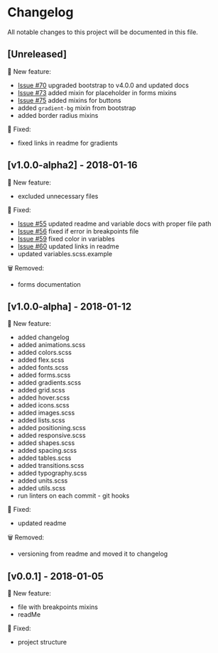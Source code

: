 # Changelog
All notable changes to this project will be documented in this file.

## [Unreleased]
:rocket: New feature:
- [Issue #70](https://github.com/7ninjas/scss-mixins/issues/70) upgraded bootstrap to v4.0.0 and updated docs
- [Issue #73](https://github.com/7ninjas/scss-mixins/issues/73) added mixin for placeholder in forms mixins
- [Issue #75](https://github.com/7ninjas/scss-mixins/issues/75) added mixins for buttons
- added `gradient-bg` mixin from bootstrap
- added border radius mixins

:bug: Fixed:
- fixed links in readme for gradients


## [v1.0.0-alpha2] - 2018-01-16
:rocket: New feature:
- excluded unnecessary files

:bug: Fixed:
- [Issue #55](https://github.com/7ninjas/scss-mixins/issues/55) updated readme and variable docs with proper file path
- [Issue #56](https://github.com/7ninjas/scss-mixins/issues/56) fixed if error in breakpoints file
- [Issue #59](https://github.com/7ninjas/scss-mixins/issues/59) fixed color in variables
- [Issue #60](https://github.com/7ninjas/scss-mixins/issues/60) updated links in readme
- updated variables.scss.example

:wastebasket: Removed:
- forms documentation

## [v1.0.0-alpha] - 2018-01-12
:rocket: New feature:
- added changelog
- added animations.scss
- added colors.scss
- added flex.scss
- added fonts.scss
- added forms.scss
- added gradients.scss
- added grid.scss
- added hover.scss
- added icons.scss
- added images.scss
- added lists.scss
- added positioning.scss
- added responsive.scss
- added shapes.scss
- added spacing.scss
- added tables.scss
- added transitions.scss
- added typography.scss
- added units.scss
- added utils.scss
- run linters on each commit - git hooks
 
:bug: Fixed:
- updated readme

:wastebasket: Removed:
- versioning from readme and moved it to changelog

## [v0.0.1] - 2018-01-05
:rocket: New feature:

- file with breakpoints mixins
- readMe

:bug: Fixed:

- project structure